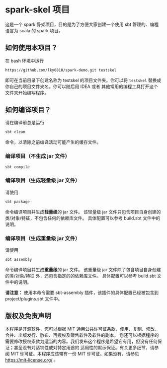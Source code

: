 # spark-skel 项目

这是一个 spark 骨架项目，目的是为了方便大家创建一个使用 sbt 管理的、编程语言为 scala 的 spark 项目。


## 如何使用本项目？
在 bash 环境中运行
```bash
https://github.com/lky0810/spark-demo.git testskel
```
即可在当前目录下创建名称为 testskel 的项目文件夹。你可以将 `testskel` 替换成你自己的项目文件夹名。你可以随后用 IDEA 或者
其他常用的编程工具打开这个文件夹开始编写程序。


## 如何编译项目？
请在编译前总是运行 
```bash
sbt clean 
```
命令，以清除之前编译活动可能产生的缓存文件。

### 编译项目（不生成 jar 文件）
```bash
sbt compile
```

### 编译项目（生成轻量级 jar 文件）
请使用
```bash
sbt package
```
命令编译项目并生成**轻量级**的 jar 文件。 该轻量级 jar 文件只包含项目自身创建的类/对象/特征，不包含任何的依赖库文件。
具体配置可以参考 build.sbt 文件中的说明。

### 编译项目（生成重量级 jar 文件）
请使用
```bash
sbt assembly
```
命令编译项目并生成**重量级**的 jar 文件。 该重量级 jar 文件除了包含项目自身创建的类/对象/特征 外，还包含指定的的依赖库文件。
具体配置可以参考 build.sbt 文件中的说明。

**请注意：** 使用本命令需要 sbt-assembly 插件，该插件的具体配置已经被包含到 project/plugins.sbt 文件中。


## 版权及免责声明
本程序是开源软件，您可以根据 MIT 通用公共许可证条款，使用、复制、修改、合并、出版发行、散布、再授权及贩售软件及软件的副本。
您还可以根据程序的需要修改授权条款为适当的内容。我们发布这个程序是希望它有用，但没有任何保证；甚至没有对适销性或对特定用途的
适用性的默示保证。有关更多细节，请参阅 MIT 许可证。本程序应该带有一份 MIT 许可证。如果没有，请参见
https://mit-license.org/ 。